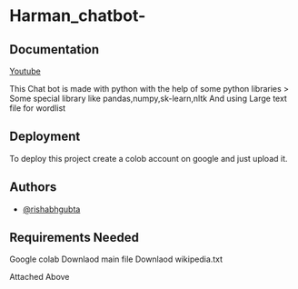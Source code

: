 # Harman_chatbot-

## Documentation

[Youtube](https://youtube.com/codeax10)

This Chat bot is made with python with the help of some python libraries > Some special library like pandas,numpy,sk-learn,nltk
And using Large text file for wordlist





## Deployment

To deploy this project create a colob account on google and just upload it.
## Authors

- [@rishabhgubta](https://www.linkedin.com/in/rishabh-gupta-b7354b244)




## Requirements Needed

Google colab
Downlaod main file 
Downlaod wikipedia.txt

Attached Above
